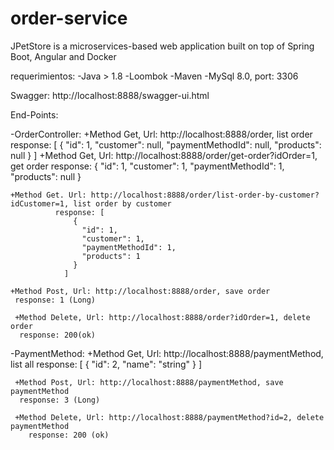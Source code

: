 # order-service
JPetStore is a microservices-based web application built on top of Spring Boot, Angular and Docker

requerimientos:
  -Java > 1.8
  -Loombok
  -Maven
  -MySql 8.0, port: 3306
  

Swagger: http://localhost:8888/swagger-ui.html

End-Points: 

  -OrderController:
    +Method Get, Url: http://localhost:8888/order, list order
      response: [
                  {
                    "id": 1,
                    "customer": null,
                    "paymentMethodId": null,
                    "products": null
                  }
                ]
    +Method Get, Url: http://localhost:8888/order/get-order?idOrder=1, get order
          response: 
                  {
                    "id": 1,
                    "customer": 1,
                    "paymentMethodId": 1,
                    "products": null
                  }
                
                
    +Method Get. Url: http://localhost:8888/order/list-order-by-customer?idCustomer=1, list order by customer
              response: [
                  {
                    "id": 1,
                    "customer": 1,
                    "paymentMethodId": 1,
                    "products": 1
                  }
                ]
                
    +Method Post, Url: http://localhost:8888/order, save order
     response: 1 (Long)
                  
     +Method Delete, Url: http://localhost:8888/order?idOrder=1, delete order
      response: 200(ok)
      
      
  -PaymentMethod:
    +Method Get, Url: http://localhost:8888/paymentMethod, list all
      response: [
                  {
                    "id": 2,
                    "name": "string"
                  }
                ]
                
     +Method Post, Url: http://localhost:8888/paymentMethod, save paymentMethod
      response: 3 (Long)
      
     +Method Delete, Url: http://localhost:8888/paymentMethod?id=2, delete paymentMethod
        response: 200 (ok)
        
        
 
